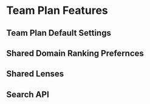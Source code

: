 # Team Plan Features

<a name="default_settings"></a>
## Team Plan Default Settings


<a name="shared_rankings"></a>
## Shared Domain Ranking Prefernces 

<a name="shared_lenses"></a>
## Shared Lenses

<a name="search_api"></a>
## Search API